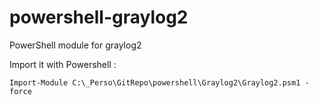 powershell-graylog2
===================

PowerShell module for graylog2

Import it with Powershell : 

	Import-Module C:\_Perso\GitRepo\powershell\Graylog2\Graylog2.psm1 -force
